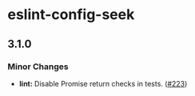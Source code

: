# eslint-config-seek

## 3.1.0

### Minor Changes

- **lint:** Disable Promise<void> return checks in tests. ([#223](https://github.com/seek-oss/eslint-config-skuba/pull/223))
